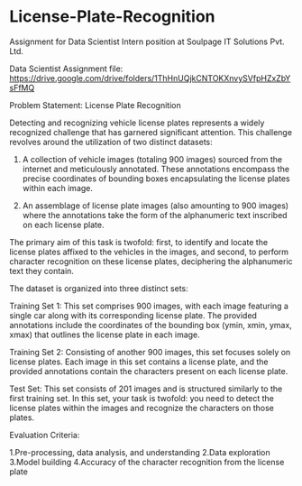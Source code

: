 # License-Plate-Recognition
Assignment for Data Scientist Intern position at Soulpage IT Solutions Pvt. Ltd.

Data Scientist Assignment file: https://drive.google.com/drive/folders/1ThHnUQjkCNTOKXnvySVfpHZxZbYsFfMQ

Problem Statement: License Plate Recognition

Detecting and recognizing vehicle license plates represents a widely recognized challenge that has garnered significant attention. This challenge revolves around the utilization of two distinct datasets:

1. A collection of vehicle images (totaling 900 images) sourced from the internet and meticulously annotated. These annotations encompass the precise coordinates of bounding boxes encapsulating the license plates within each image.

2. An assemblage of license plate images (also amounting to 900 images) where the annotations take the form of the alphanumeric text inscribed on each license plate.


The primary aim of this task is twofold: first, to identify and locate the license plates affixed to the vehicles in the images, and second, to perform character recognition on these license plates, deciphering the alphanumeric text they contain.

The dataset is organized into three distinct sets:

Training Set 1: This set comprises 900 images, with each image featuring a single car along with its corresponding license plate. The provided annotations include the coordinates of the bounding box (ymin, xmin, ymax, xmax) that outlines the license plate in each image.

Training Set 2: Consisting of another 900 images, this set focuses solely on license plates. Each image in this set contains a license plate, and the provided annotations contain the characters present on each license plate.

Test Set: This set consists of 201 images and is structured similarly to the first training set. In this set, your task is twofold: you need to detect the license plates within the images and recognize the characters on those plates.

Evaluation Criteria:

1.Pre-processing, data analysis, and
understanding
2.Data exploration
3.Model building
4.Accuracy of the character recognition from the license plate
